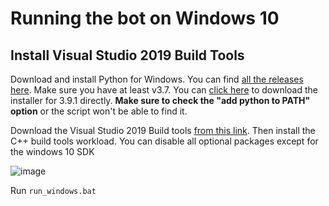 # Running the bot on Windows 10

## Install Visual Studio 2019 Build Tools

Download and install Python for Windows. You can find [all the releases here](https://www.python.org/downloads/windows/). Make sure you have at least v3.7. You can [click here](https://www.python.org/ftp/python/3.9.1/python-3.9.1-amd64.exe) to download the installer for 3.9.1 directly. **Make sure to check the "add python to PATH" option** or the script won't be able to find it.

Download the Visual Studio 2019 Build tools [from this link](https://visualstudio.microsoft.com/thank-you-downloading-visual-studio/?sku=BuildTools&rel=16). Then install the C++ build tools workload. You can disable all optional packages except for the windows 10 SDK

![image](https://user-images.githubusercontent.com/1307942/104090619-da2a8800-526f-11eb-858e-ecae03d14a29.png)

Run `run_windows.bat`
